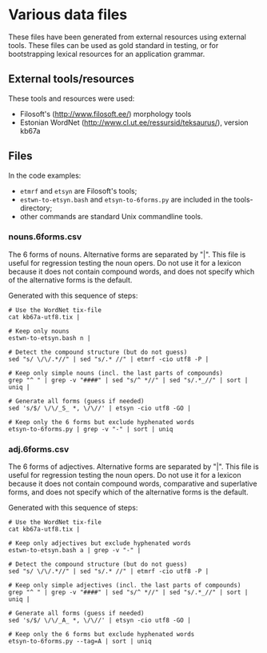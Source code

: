 Various data files
==================

These files have been generated from external resources using external
tools. These files can be used as gold standard in testing, or for
bootstrapping lexical resources for an application grammar.

External tools/resources
------------------------

These tools and resources were used:

  - Filosoft's (<http://www.filosoft.ee/>) morphology tools
  - Estonian WordNet (<http://www.cl.ut.ee/ressursid/teksaurus/>), version kb67a

Files
-----

In the code examples:

  - `etmrf` and `etsyn` are Filosoft's tools;
  - `estwn-to-etsyn.bash` and `etsyn-to-6forms.py` are included in the tools-directory;
  - other commands are standard Unix commandline tools.

### nouns.6forms.csv

The 6 forms of nouns. Alternative forms are separated by "|".
This file is useful for regression testing the noun opers.
Do not use it for a lexicon because it does not contain compound words,
and does not specify which of the alternative forms is the default.

Generated with this sequence of steps:

	# Use the WordNet tix-file
	cat kb67a-utf8.tix |

	# Keep only nouns
	estwn-to-etsyn.bash n |

	# Detect the compound structure (but do not guess)
	sed "s/ \/\/.*//" | sed "s/.* //" | etmrf -cio utf8 -P |

	# Keep only simple nouns (incl. the last parts of compounds)
	grep "^ " | grep -v "####" | sed "s/^ *//" | sed "s/.*_//" | sort | uniq |

	# Generate all forms (guess if needed)
	sed 's/$/ \/\/_S_ *, \/\//' | etsyn -cio utf8 -GO |

	# Keep only the 6 forms but exclude hyphenated words
	etsyn-to-6forms.py | grep -v "-" | sort | uniq


### adj.6forms.csv

The 6 forms of adjectives. Alternative forms are separated by "|".
This file is useful for regression testing the noun opers.
Do not use it for a lexicon because it does not contain compound words,
comparative and superlative forms, and
does not specify which of the alternative forms is the default.

Generated with this sequence of steps:

	# Use the WordNet tix-file
	cat kb67a-utf8.tix |

	# Keep only adjectives but exclude hyphenated words
	estwn-to-etsyn.bash a | grep -v "-" |

	# Detect the compound structure (but do not guess)
	sed "s/ \/\/.*//" | sed "s/.* //" | etmrf -cio utf8 -P |

	# Keep only simple adjectives (incl. the last parts of compounds)
	grep "^ " | grep -v "####" | sed "s/^ *//" | sed "s/.*_//" | sort | uniq |

	# Generate all forms (guess if needed)
	sed 's/$/ \/\/_A_ *, \/\//' | etsyn -cio utf8 -GO |

	# Keep only the 6 forms but exclude hyphenated words
	etsyn-to-6forms.py --tag=A | sort | uniq
